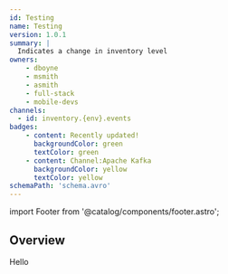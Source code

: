 ```yaml
---
id: Testing
name: Testing
version: 1.0.1
summary: |
  Indicates a change in inventory level
owners:
    - dboyne
    - msmith
    - asmith
    - full-stack
    - mobile-devs
channels:
  - id: inventory.{env}.events
badges:
    - content: Recently updated!
      backgroundColor: green
      textColor: green
    - content: Channel:Apache Kafka
      backgroundColor: yellow
      textColor: yellow
schemaPath: 'schema.avro'
---
```


import Footer from '@catalog/components/footer.astro';

## Overview

Hello

<SchemaViewer file="schema.json" title="JSON Schema" maxHeight="500" />